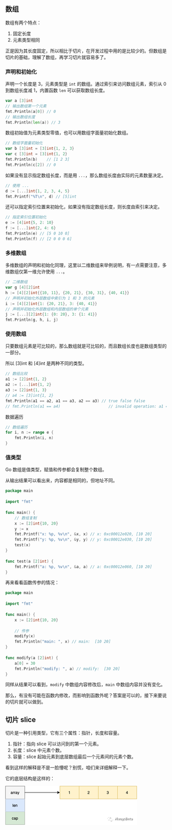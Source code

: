 ## 数组

数组有两个特点：
1. 固定长度
2. 元素类型相同

正是因为其长度固定，所以相比于切片，在开发过程中用的是比较少的。但数组是切片的基础，理解了数组，再学习切片就容易多了。

### 声明和初始化

声明一个长度是 3，元素类型是 ```int``` 的数组。通过索引来访问数组元素，索引从 0 到数组长度减 1，内置函数 ```len``` 可以获取数组长度。

``` go
var a [3]int
// 输出数组第一个元素
fmt.Println(a[0]) // 0
// 输出数组长度
fmt.Println(len(a)) // 3
```

数组初始值为元素类型零值，也可以用数组字面量初始化数组。

``` go
// 数组字面量初始化
var b [3]int = [3]int{1, 2, 3}
var c [3]int = [3]int{1, 2}
fmt.Println(b)    // [1 2 3]
fmt.Println(c[2]) // 0
```

如果没有显示指定数组长度，而是用 ```...```，那么数组长度由实际的元素数量决定。

``` go
// 使用 ...
d := [...]int{1, 2, 3, 4, 5}
fmt.Printf("%T\n", d) // [5]int
```

还可以指定索引位置来初始化，如果没有指定数组长度，则长度由索引来决定。

``` go
// 指定索引位置初始化
e := [4]int{5, 2: 10}
f := [...]int{2, 4: 6}
fmt.Println(e) // [5 0 10 0]
fmt.Println(f) // [2 0 0 0 6]
```

### 多维数组

多维数组的声明和初始化同理，这里以二维数组来举例说明，有一点需要注意，多维数组仅第一维允许使用 ```...```。

``` go
// 二维数组
var g [4][2]int
h := [4][2]int{{10, 11}, {20, 21}, {30, 31}, {40, 41}}
// 声明并初始化外层数组中索引为 1 和 3 的元素
i := [4][2]int{1: {20, 21}, 3: {40, 41}}
// 声明并初始化外层数组和内层数组的单个元素
j := [...][2]int{1: {0: 20}, 3: {1: 41}}
fmt.Println(g, h, i, j)
```

### 使用数组

只要数组元素是可比较的，那么数组就是可比较的，而且数组长度也是数组类型的一部分。

所以 [3]int 和 [4]int 是两种不同的类型。

``` go
// 数组比较
a1 := [2]int{1, 2}
a2 := [...]int{1, 2}
a3 := [2]int{1, 3}
// a4 := [3]int{1, 2}
fmt.Println(a1 == a2, a1 == a3, a2 == a3) // true false false
// fmt.Println(a1 == a4)                     // invalid operation: a1 == a4 (mismatched types [2]int and [3]int)
```

数据遍历

``` go
// 数组遍历
for i, n := range e {
	fmt.Println(i, n)
}
```

### 值类型

Go 数组是值类型，赋值和传参都会复制整个数组。

从输出结果可以看出来，内容都是相同的，但地址不同。

``` go
package main

import "fmt"

func main() {
	// 数组复制
	x := [2]int{10, 20}
	y := x
	fmt.Printf("x: %p, %v\n", &x, x) // x: 0xc00012e020, [10 20]
	fmt.Printf("y: %p, %v\n", &y, y) // y: 0xc00012e030, [10 20]
	test(x)
}

func test(a [2]int) {
	fmt.Printf("a: %p, %v\n", &a, a) // a: 0xc00012e060, [10 20]
}
```

再来看看函数传参的情况：

``` go
package main

import "fmt"

func main() {
	x := [2]int{10, 20}

	// 传参
	modify(x)
	fmt.Println("main: ", x) // main:  [10 20]
}

func modify(a [2]int) {
	a[0] = 30
	fmt.Println("modify: ", a) // modify:  [30 20]
}
```

同样从结果可以看到，```modify``` 中数组内容修改后，```main``` 中数组内容并没有变化。

那么，有没有可能在函数内修改，而影响到函数外呢？答案是可以的，接下来要说的切片就可以做到。

## 切片 slice

切片是一种引用类型，它有三个属性：指针，长度和容量。

1. 指针：指向 slice 可以访问到的第一个元素。
2. 长度：slice 中元素个数。
3. 容量：slice 起始元素到底层数组最后一个元素间的元素个数。

看到这样的解释是不是一脸懵呢？别慌，咱们来详细解释一下。

它的底层结构是这样的：

![](https://github.com/cecil777/cecil777/blob/main/go%20blog%20pic/slice1.png)

































